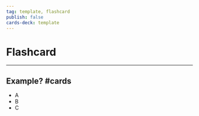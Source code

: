 ```yaml
---
tag: template, flashcard
publish: false
cards-deck: template
---
```

# Flashcard
---

## Example? #cards
* A
* B
* C
